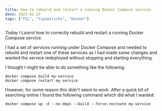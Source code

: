 ```yaml
---
title: How to rebuild and restart a running Docker Compose service
date: 2023-01-27
tags: ["TIL", "tips&tricks", "Docker"]
---
```


_Today I Learnt_ how to correctly rebuild and restart a running Docker Compose service.

I had a set of services running under Docker Compose and needed to rebuild and restart one of these services as I had made some changes and wanted the service redeployed without stopping and starting everything.

I thought I might be able to do something like the following:

```plain
docker compose build my-service
docker compose restart my-service
```

However, for some reason this didn't seem to work. After a quick bit of searching online I found the following command which did what I wanted:

```plain
docker compose up -d --no-deps --build --force-recreate my-service
```
